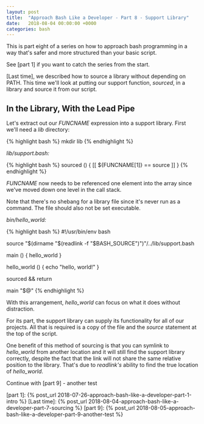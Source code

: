 ```yaml
---
layout: post
title:  "Approach Bash Like a Developer - Part 8 - Support Library"
date:   2018-08-04 00:00:00 +0000
categories: bash
---
```


This is part eight of a series on how to approach bash programming in a
way that's safer and more structured than your basic script.

See [part 1] if you want to catch the series from the start.

[Last time], we described how to source a library without depending on
PATH. This time we'll look at putting our support function, *sourced*,
in a library and source it from our script.

In the Library, With the Lead Pipe
----------------------------------

Let's extract out our *FUNCNAME* expression into a support library.
First we'll need a *lib* directory:

{% highlight bash %}
mkdir lib
{% endhighlight %}

*lib/support.bash:*

{% highlight bash %}
sourced () {
  [[ ${FUNCNAME[1]} == source ]]
}
{% endhighlight %}

*FUNCNAME* now needs to be referenced one element into the array since
we've moved down one level in the call stack.

Note that there's no shebang for a library file since it's never run as
a command.  The file should also not be set executable.

*bin/hello_world:*

{% highlight bash %}
#!/usr/bin/env bash

source "$(dirname "$(readlink -f "$BASH_SOURCE")")"/../lib/support.bash

main () {
  hello_world
}

hello_world () {
  echo "hello, world!"
}

sourced && return

main "$@"
{% endhighlight %}

With this arrangement, *hello_world* can focus on what it does without
distraction.

For its part, the support library can supply its functionality for all
of our projects.  All that is required is a copy of the file and the
*source* statement at the top of the script.

One benefit of this method of sourcing is that you can symlink to
*hello_world* from another location and it will still find the support
library correctly, despite the fact that the link will not share the
same relative position to the library.  That's due to *readlink's*
ability to find the true location of *hello_world*.

Continue with [part 9] - another test

  [part 1]:     {% post_url 2018-07-26-approach-bash-like-a-developer-part-1-intro        %}
  [Last time]:  {% post_url 2018-08-04-approach-bash-like-a-developer-part-7-sourcing     %}
  [part 9]:     {% post_url 2018-08-05-approach-bash-like-a-developer-part-9-another-test %}
